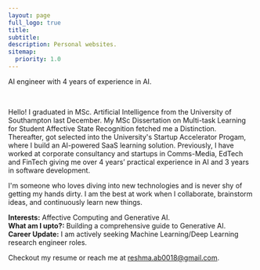 ```yaml
---
layout: page
full_logo: true
title: 
subtitle: 
description: Personal websites.
sitemap:
  priority: 1.0
---
```

<p class="describe-text">AI engineer with 4 years of experience in AI.</p>
<br>

Hello! I graduated in MSc. Artificial Intelligence from the University of Southampton last December. My MSc Dissertation on Multi-task Learning for Student Affective State Recognition fetched me a Distinction. <br/>
Thereafter, got selected into the University's Startup Accelerator Progam, where I build an AI-powered SaaS learning solution. Previously, I have worked at corporate consultancy and startups in Comms-Media, EdTech and FinTech giving me over 4 years’ practical experience in AI and 3 years in software development. <br/>

I'm someone who loves diving into new technologies and is never shy of getting my hands dirty. I am the best at work when I collaborate, brainstorm ideas, and continuously learn new things. 

**Interests:** Affective Computing and Generative AI.<br/>
**What am I upto?:** Building a comprehensive guide to Generative AI. <br/> 
**Career Update:** I am actively seeking Machine Learning/Deep Learning research engineer roles. <br/>

Checkout my resume or reach me at reshma.ab0018@gmail.com.
<br>
<br>
<br>
<br>
<br>
<br>
<br>
